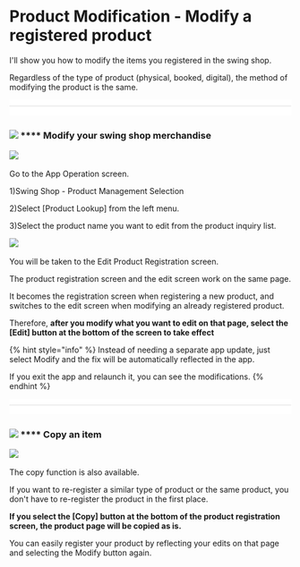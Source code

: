 # Product Modification - Modify a registered product

I'll show you how to modify the items you registered in the swing shop.

Regardless of the type of product (physical, booked, digital), the method of modifying the product is the same.

![](<../../.gitbook/assets/구분선 (1).PNG>)

### ![](https://wp.swing2app.co.kr/wp-content/uploads/2018/09/%EB%8B%A8%EB%9D%BD1-1.png) **** Modify your swing shop merchandise

![](https://wp.swing2app.co.kr/wp-content/uploads/2022/07/%EC%83%81%ED%92%88%EC%88%98%EC%A0%951.png)

Go to the App Operation screen.

1\)Swing Shop - Product Management Selection

2\)Select \[Product Lookup] from the left menu.

3\)Select the product name you want to edit from the product inquiry list.



![](https://wp.swing2app.co.kr/wp-content/uploads/2022/07/%EC%83%81%ED%92%88%EC%88%98%EC%A0%952.png)

You will be taken to the Edit Product Registration screen.

The product registration screen and the edit screen work on the same page.

It becomes the registration screen when registering a new product, and switches to the edit screen when modifying an already registered product.

Therefore, **after you modify what you want to edit on that page, select the \[Edit] button at the bottom of the screen to take effect**

{% hint style="info" %}
Instead of needing a separate app update, just select Modify and the fix will be automatically reflected in the app.

If you exit the app and relaunch it, you can see the modifications.
{% endhint %}

![](<../../.gitbook/assets/구분선 (1).PNG>)

### ![](https://wp.swing2app.co.kr/wp-content/uploads/2018/09/%EB%8B%A8%EB%9D%BD1-1.png) **** Copy an item

![](https://wp.swing2app.co.kr/wp-content/uploads/2022/07/%EC%83%81%ED%92%88%EC%88%98%EC%A0%953.png)

The copy function is also available.

If you want to re-register a similar type of product or the same product, you don't have to re-register the product in the first place.

**If you select the \[Copy] button at the bottom of the product registration screen, the product page will be copied as is.**

You can easily register your product by reflecting your edits on that page and selecting the Modify button again.





